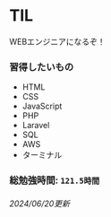 # TIL
WEBエンジニアになるぞ！

### 習得したいもの
- HTML
- CSS
- JavaScript
- PHP
- Laravel
- SQL
- AWS
- ターミナル

### 総勉強時間: `121.5時間`
###### 2024/06/20更新
